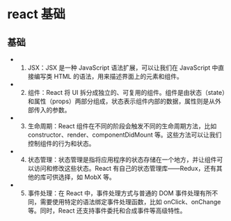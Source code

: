 # react 基础

## 基础

- 1. JSX：JSX 是一种 JavaScript 语法扩展，可以让我们在 JavaScript 中直接编写类 HTML 的语法，用来描述界面上的元素和组件。

- 2. 组件：React 将 UI 拆分成独立的、可复用的组件。组件是由状态（state）和属性（props）两部分组成，状态表示组件内部的数据，属性则是从外部传入的参数。

- 3. 生命周期：React 组件在不同的阶段会触发不同的生命周期方法，比如 constructor、render、componentDidMount 等。这些方法可以让我们控制组件的行为和状态。

- 4. 状态管理：状态管理是指将应用程序的状态存储在一个地方，并让组件可以访问和修改这些状态。React 有自己的状态管理库——Redux，还有其他的库可供选择，如 MobX 等。

- 5. 事件处理：在 React 中，事件处理方式与普通的 DOM 事件处理有所不同，需要使用特定的语法绑定事件处理函数，比如 onClick、onChange 等。同时，React 还支持事件委托和合成事件等高级特性。
